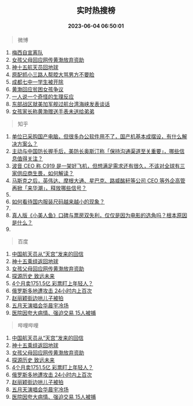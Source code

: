 <div align="center"><h2>实时热搜榜</h2><h4>2023-06-04 06:50:01</h4></div>

> 微博  

1. [梅西自宣离队](https://s.weibo.com/weibo?q=%23%E6%A2%85%E8%A5%BF%E8%87%AA%E5%AE%A3%E7%A6%BB%E9%98%9F%23&t=31&band_rank=1&Refer=top)<br />
2. [女孩父母回应网传黄渤放弃资助](https://s.weibo.com/weibo?q=%23%E5%A5%B3%E5%AD%A9%E7%88%B6%E6%AF%8D%E5%9B%9E%E5%BA%94%E7%BD%91%E4%BC%A0%E9%BB%84%E6%B8%A4%E6%94%BE%E5%BC%83%E8%B5%84%E5%8A%A9%23&t=31&band_rank=2&Refer=top)<br />
3. [神十五航天员回地球](https://s.weibo.com/weibo?q=%23%E7%A5%9E%E5%8D%81%E4%BA%94%E8%88%AA%E5%A4%A9%E5%91%98%E5%9B%9E%E5%9C%B0%E7%90%83%23&t=31&band_rank=3&Refer=top)<br />
4. [原配抓小三路人帮腔大骂男方不要脸](https://s.weibo.com/weibo?q=%23%E5%8E%9F%E9%85%8D%E6%8A%93%E5%B0%8F%E4%B8%89%E8%B7%AF%E4%BA%BA%E5%B8%AE%E8%85%94%E5%A4%A7%E9%AA%82%E7%94%B7%E6%96%B9%E4%B8%8D%E8%A6%81%E8%84%B8%23&t=31&band_rank=4&Refer=top)<br />
5. [成都七中一学生被开除](https://s.weibo.com/weibo?q=%23%E6%88%90%E9%83%BD%E4%B8%83%E4%B8%AD%E4%B8%80%E5%AD%A6%E7%94%9F%E8%A2%AB%E5%BC%80%E9%99%A4%23&t=31&band_rank=5&Refer=top)<br />
6. [黄渤回应贫困女孩争议](https://s.weibo.com/weibo?q=%23%E9%BB%84%E6%B8%A4%E5%9B%9E%E5%BA%94%E8%B4%AB%E5%9B%B0%E5%A5%B3%E5%AD%A9%E4%BA%89%E8%AE%AE%23&t=31&band_rank=6&Refer=top)<br />
7. [一人说一个奇怪的生理反应](https://s.weibo.com/weibo?q=%E4%B8%80%E4%BA%BA%E8%AF%B4%E4%B8%80%E4%B8%AA%E5%A5%87%E6%80%AA%E7%9A%84%E7%94%9F%E7%90%86%E5%8F%8D%E5%BA%94&t=31&band_rank=7&Refer=top)<br />
8. [东部战区就美加军舰过航台湾海峡发表谈话](https://s.weibo.com/weibo?q=%23%E4%B8%9C%E9%83%A8%E6%88%98%E5%8C%BA%E5%B0%B1%E7%BE%8E%E5%8A%A0%E5%86%9B%E8%88%B0%E8%BF%87%E8%88%AA%E5%8F%B0%E6%B9%BE%E6%B5%B7%E5%B3%A1%E5%8F%91%E8%A1%A8%E8%B0%88%E8%AF%9D%23&t=31&band_rank=8&Refer=top)<br />
9. [女孩家长称黄渤赠送手表未送给弟弟](https://s.weibo.com/weibo?q=%23%E5%A5%B3%E5%AD%A9%E5%AE%B6%E9%95%BF%E7%A7%B0%E9%BB%84%E6%B8%A4%E8%B5%A0%E9%80%81%E6%89%8B%E8%A1%A8%E6%9C%AA%E9%80%81%E7%BB%99%E5%BC%9F%E5%BC%9F%23&t=31&band_rank=9&Refer=top)<br />

> 知乎  

1. [单位已采购国产电脑，但很多办公软件用不了，国产机基本成摆设，有什么解决方案么？](https://www.zhihu.com/question/511544506)<br />
2. [主动与中国防长握手后，美防长奥斯汀称「保持沟通渠道至关重要」，哪些信息值得关注？](https://www.zhihu.com/question/604590355)<br />
3. [波音 CEO 称 C919 是一架好飞机，但想满足需求还有很久，不该对全球有三家供应商生畏，如何解读？](https://www.zhihu.com/question/604411935)<br />
4. [马斯克之后，英伟达、摩根大通、星巴克、路威酩轩等公司 CEO 等外企高管再掀「来华潮」，释放哪些信号？](https://www.zhihu.com/question/604506301)<br />
5. []()<br />
6. [如何看待国内服装尺码越来越小的现象？](https://www.zhihu.com/question/499028779)<br />
7. []()<br />
8. [真人版《小美人鱼》口碑与票房双失利，仅仅是因为电影的选角吗？根本原因是什么？](https://www.zhihu.com/question/603607588)<br />
9. []()<br />

> 百度  

1. [中国航天员从“天宫”发来的回信](https://www.baidu.com/s?wd=%E4%B8%AD%E5%9B%BD%E8%88%AA%E5%A4%A9%E5%91%98%E4%BB%8E%E2%80%9C%E5%A4%A9%E5%AE%AB%E2%80%9D%E5%8F%91%E6%9D%A5%E7%9A%84%E5%9B%9E%E4%BF%A1&sa=fyb_news&rsv_dl=fyb_news)<br />
2. [神十五乘组返回地球](https://www.baidu.com/s?wd=%E7%A5%9E%E5%8D%81%E4%BA%94%E4%B9%98%E7%BB%84%E8%BF%94%E5%9B%9E%E5%9C%B0%E7%90%83&sa=fyb_news&rsv_dl=fyb_news)<br />
3. [女孩父母回应网传黄渤放弃资助](https://www.baidu.com/s?wd=%E5%A5%B3%E5%AD%A9%E7%88%B6%E6%AF%8D%E5%9B%9E%E5%BA%94%E7%BD%91%E4%BC%A0%E9%BB%84%E6%B8%A4%E6%94%BE%E5%BC%83%E8%B5%84%E5%8A%A9&sa=fyb_news&rsv_dl=fyb_news)<br />
4. [探源历史 致远未来](https://www.baidu.com/s?wd=%E6%8E%A2%E6%BA%90%E5%8E%86%E5%8F%B2+%E8%87%B4%E8%BF%9C%E6%9C%AA%E6%9D%A5&sa=fyb_news&rsv_dl=fyb_news)<br />
5. [4个月卖1751.5亿 彩票盯上年轻人？](https://www.baidu.com/s?wd=4%E4%B8%AA%E6%9C%88%E5%8D%961751.5%E4%BA%BF+%E5%BD%A9%E7%A5%A8%E7%9B%AF%E4%B8%8A%E5%B9%B4%E8%BD%BB%E4%BA%BA%EF%BC%9F&sa=fyb_news&rsv_dl=fyb_news)<br />
6. [俄罗斯多地遭攻击 24小时内上百次](https://www.baidu.com/s?wd=%E4%BF%84%E7%BD%97%E6%96%AF%E5%A4%9A%E5%9C%B0%E9%81%AD%E6%94%BB%E5%87%BB+24%E5%B0%8F%E6%97%B6%E5%86%85%E4%B8%8A%E7%99%BE%E6%AC%A1&sa=fyb_news&rsv_dl=fyb_news)<br />
7. [赵丽颖街边哄儿子被拍](https://www.baidu.com/s?wd=%E8%B5%B5%E4%B8%BD%E9%A2%96%E8%A1%97%E8%BE%B9%E5%93%84%E5%84%BF%E5%AD%90%E8%A2%AB%E6%8B%8D&sa=fyb_news&rsv_dl=fyb_news)<br />
8. [五月天演唱会华晨宇冷场](https://www.baidu.com/s?wd=%E4%BA%94%E6%9C%88%E5%A4%A9%E6%BC%94%E5%94%B1%E4%BC%9A%E5%8D%8E%E6%99%A8%E5%AE%87%E5%86%B7%E5%9C%BA&sa=fyb_news&rsv_dl=fyb_news)<br />
9. [医院因夸大病情、强迫交易 15人被捕](https://www.baidu.com/s?wd=%E5%8C%BB%E9%99%A2%E5%9B%A0%E5%A4%B8%E5%A4%A7%E7%97%85%E6%83%85%E3%80%81%E5%BC%BA%E8%BF%AB%E4%BA%A4%E6%98%93+15%E4%BA%BA%E8%A2%AB%E6%8D%95&sa=fyb_news&rsv_dl=fyb_news)<br />

> 哔哩哔哩  

1. [中国航天员从“天宫”发来的回信](https://www.baidu.com/s?wd=%E4%B8%AD%E5%9B%BD%E8%88%AA%E5%A4%A9%E5%91%98%E4%BB%8E%E2%80%9C%E5%A4%A9%E5%AE%AB%E2%80%9D%E5%8F%91%E6%9D%A5%E7%9A%84%E5%9B%9E%E4%BF%A1&sa=fyb_news&rsv_dl=fyb_news)<br />
2. [神十五乘组返回地球](https://www.baidu.com/s?wd=%E7%A5%9E%E5%8D%81%E4%BA%94%E4%B9%98%E7%BB%84%E8%BF%94%E5%9B%9E%E5%9C%B0%E7%90%83&sa=fyb_news&rsv_dl=fyb_news)<br />
3. [女孩父母回应网传黄渤放弃资助](https://www.baidu.com/s?wd=%E5%A5%B3%E5%AD%A9%E7%88%B6%E6%AF%8D%E5%9B%9E%E5%BA%94%E7%BD%91%E4%BC%A0%E9%BB%84%E6%B8%A4%E6%94%BE%E5%BC%83%E8%B5%84%E5%8A%A9&sa=fyb_news&rsv_dl=fyb_news)<br />
4. [探源历史 致远未来](https://www.baidu.com/s?wd=%E6%8E%A2%E6%BA%90%E5%8E%86%E5%8F%B2+%E8%87%B4%E8%BF%9C%E6%9C%AA%E6%9D%A5&sa=fyb_news&rsv_dl=fyb_news)<br />
5. [4个月卖1751.5亿 彩票盯上年轻人？](https://www.baidu.com/s?wd=4%E4%B8%AA%E6%9C%88%E5%8D%961751.5%E4%BA%BF+%E5%BD%A9%E7%A5%A8%E7%9B%AF%E4%B8%8A%E5%B9%B4%E8%BD%BB%E4%BA%BA%EF%BC%9F&sa=fyb_news&rsv_dl=fyb_news)<br />
6. [俄罗斯多地遭攻击 24小时内上百次](https://www.baidu.com/s?wd=%E4%BF%84%E7%BD%97%E6%96%AF%E5%A4%9A%E5%9C%B0%E9%81%AD%E6%94%BB%E5%87%BB+24%E5%B0%8F%E6%97%B6%E5%86%85%E4%B8%8A%E7%99%BE%E6%AC%A1&sa=fyb_news&rsv_dl=fyb_news)<br />
7. [赵丽颖街边哄儿子被拍](https://www.baidu.com/s?wd=%E8%B5%B5%E4%B8%BD%E9%A2%96%E8%A1%97%E8%BE%B9%E5%93%84%E5%84%BF%E5%AD%90%E8%A2%AB%E6%8B%8D&sa=fyb_news&rsv_dl=fyb_news)<br />
8. [五月天演唱会华晨宇冷场](https://www.baidu.com/s?wd=%E4%BA%94%E6%9C%88%E5%A4%A9%E6%BC%94%E5%94%B1%E4%BC%9A%E5%8D%8E%E6%99%A8%E5%AE%87%E5%86%B7%E5%9C%BA&sa=fyb_news&rsv_dl=fyb_news)<br />
9. [医院因夸大病情、强迫交易 15人被捕](https://www.baidu.com/s?wd=%E5%8C%BB%E9%99%A2%E5%9B%A0%E5%A4%B8%E5%A4%A7%E7%97%85%E6%83%85%E3%80%81%E5%BC%BA%E8%BF%AB%E4%BA%A4%E6%98%93+15%E4%BA%BA%E8%A2%AB%E6%8D%95&sa=fyb_news&rsv_dl=fyb_news)<br />
